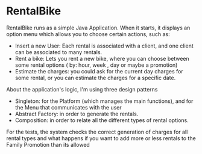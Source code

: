 # RentalBike

RentalBike runs as a simple Java Application. When it starts, it displays an 
option menu which allows you to choose certain actions, such as:
- Insert a new User: Each rental is associated with a client, and one client can be associated to many rentals.
- Rent a bike: Lets you rent a new bike, where you can choose between some rental options ( by: hour, week , day or maybe a promotion)
- Estimate the charges: you could ask for the current day charges for some rental, or you can estimate the charges for a specific date.
            
About the application's logic, I'm using three design patterns
 - Singleton: for the Platform (which manages the main functions), and for the Menu that communicates with the user
 - Abstract Factory: in order to generate the rentals.
 - Composition: in order to relate all the different types of rental options.
          
For the tests, the system checks the correct generation of charges for all rental types 
and what happens if you want to add more or less rentals to the Family Promotion than its allowed
          
          
          
